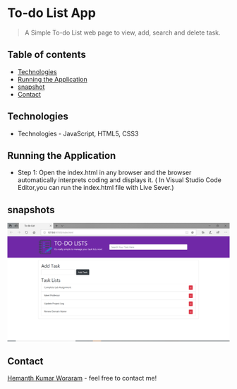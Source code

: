 # To-do List App 

> A Simple To-do List web page to view, add, search and delete task.

## Table of contents
* [Technologies](#technologies)
* [Running the Application](#running-the-application)
* [snapshot](#snapshots)
* [Contact](#contact)

## Technologies
* Technologies - JavaScript, HTML5, CSS3

## Running the Application
* Step 1: Open the index.html in any browser and the browser automatically interprets coding and displays it. 
( In Visual Studio Code Editor,you can run the index.html file with Live Sever.)

## snapshots
![Example snapshot](./snapshot/tdl1.png) 

## Contact
[Hemanth Kumar Woraram](https://hemanthkumarw.com/) - feel free to contact me!
